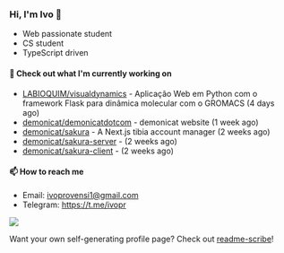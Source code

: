 ### Hi, I'm Ivo 👋

* Web passionate student
* CS student
* TypeScript driven

#### 👷 Check out what I'm currently working on

- [LABIOQUIM/visualdynamics](https://github.com/LABIOQUIM/visualdynamics) - Aplicação Web em Python com o framework Flask para dinâmica molecular com o GROMACS (4 days ago)
- [demonicat/demonicatdotcom](https://github.com/demonicat/demonicatdotcom) - demonicat website (1 week ago)
- [demonicat/sakura](https://github.com/demonicat/sakura) - A Next.js tibia account manager (2 weeks ago)
- [demonicat/sakura-server](https://github.com/demonicat/sakura-server) -  (2 weeks ago)
- [demonicat/sakura-client](https://github.com/demonicat/sakura-client) -  (2 weeks ago)

#### 📫 How to reach me

- Email: [ivoprovensi1@gmail.com](mailto://ivoprovensi1@gmail.com)
- Telegram: https://t.me/ivopr

![](https://github-readme-stats.vercel.app/api/top-langs/?username=ivopr&layout=compact&theme=react)

Want your own self-generating profile page? Check out [readme-scribe](https://github.com/muesli/readme-scribe)!
